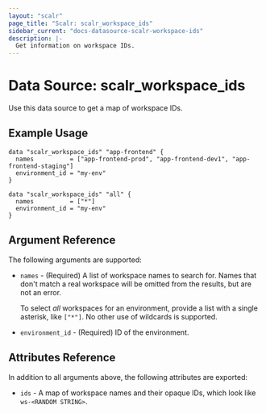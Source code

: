 ```yaml
---
layout: "scalr"
page_title: "Scalr: scalr_workspace_ids"
sidebar_current: "docs-datasource-scalr-workspace-ids"
description: |-
  Get information on workspace IDs.
---
```


# Data Source: scalr_workspace_ids

Use this data source to get a map of workspace IDs.

## Example Usage

```hcl
data "scalr_workspace_ids" "app-frontend" {
  names          = ["app-frontend-prod", "app-frontend-dev1", "app-frontend-staging"]
  environment_id = "my-env"
}

data "scalr_workspace_ids" "all" {
  names          = ["*"]
  environment_id = "my-env"
}
```

## Argument Reference

The following arguments are supported:

* `names` - (Required) A list of workspace names to search for. Names that don't
  match a real workspace will be omitted from the results, but are not an error.

    To select _all_ workspaces for an environment, provide a list with a single
    asterisk, like `["*"]`. No other use of wildcards is supported.
* `environment_id` - (Required) ID of the environment.

## Attributes Reference

In addition to all arguments above, the following attributes are exported:

* `ids` - A map of workspace names and their opaque IDs, which
  look like `ws-<RANDOM STRING>`.
